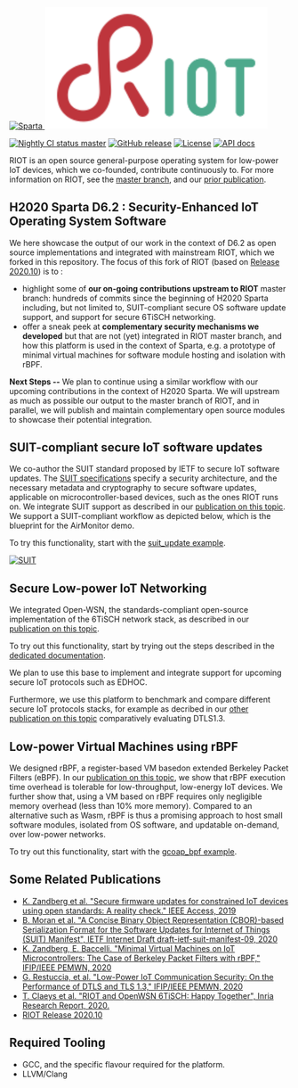 <a href="https://sparta.eu/">
  <img alt="Sparta" src="https://www.sparta.eu/assets/images/sparta-logo-rectangle.png" width="400">
</a>

<a href="https://riot-os.org/">
  <img alt="RIOT" src="https://raw.githubusercontent.com/RIOT-OS/RIOT/master/doc/doxygen/src/riot-logo.svg" width="400">
</a>


[![Nightly CI status master][master-ci-badge]][master-ci-link]
[![GitHub release][release-badge]][release-link]
[![License][license-badge]][license-link]
[![API docs][api-badge]][api-link]

RIOT is an open source general-purpose operating system for low-power IoT devices,
which we co-founded, contribute continuously to.
For more information on RIOT, see the [master branch](https://github.com/RIOT-OS/RIOT), and our [prior publication](https://ilab-pub.imp.fu-berlin.de/papers/bghkl-rosos-18-prepub.pdf).

## H2020 Sparta D6.2 : Security-Enhanced IoT Operating System Software

We here showcase the output of our work in the context of D6.2 as open source
implementations and integrated with mainstream RIOT, which we forked in this repository.
The focus of this fork of RIOT (based on [Release 2020.10](https://github.com/RIOT-OS/RIOT/releases/tag/2020.10)) is to :

- highlight some of **our on-going contributions upstream to RIOT** master branch: hundreds of commits since the beginning of H2020 Sparta including, but not limited to, SUIT-compliant secure OS software update support, and support for secure 6TiSCH networking.
- offer a sneak peek at **complementary security mechanisms we developed** but that are not (yet) integrated in RIOT master branch, and how this platform is used in the context of Sparta, e.g. a prototype of minimal virtual machines for software module hosting and isolation with rBPF.

**Next Steps --** We plan to continue using a similar workflow with our upcoming contributions in the context of H2020 Sparta. We will upstream as much as possible our output to the master branch of RIOT, and in parallel, we will publish and maintain complementary open source modules to showcase their potential integration.


## SUIT-compliant secure IoT software updates

We co-author the SUIT standard proposed by IETF to secure IoT software updates. The [SUIT specifications](https://tools.ietf.org/html/draft-ietf-suit-manifest-09) specify a security architecture, and the necessary metadata and cryptography to secure software updates,
applicable on microcontroller-based devices, such as the ones RIOT runs on.
We integrate SUIT support as described in our [publication on this topic](https://ieeexplore.ieee.org/stamp/stamp.jsp?arnumber=8725488).
We support a SUIT-compliant workflow as depicted below, which is the blueprint for the AirMonitor demo.

To try this functionality, start with the [suit_update example](examples/suit_update).

<a href="https://github.com/future-proof-iot/H2020-Sparta-D6-2-Sparta-RIOT-fp">
  <img alt="SUIT" src="https://raw.githubusercontent.com/future-proof-iot/H2020-Sparta-D6-2-Sparta-RIOT-fp/deliverable-6-2/doc/figures/SUIT-update-workflow.jpg" width="700">
</a>


## Secure Low-power IoT Networking

We integrated Open-WSN, the standards-compliant open-source implementation of the 6TiSCH network stack, as described in our [publication on this topic](https://hal.inria.fr/hal-03064601/document).

To try out this functionality, start by trying out the steps described in the [dedicated documentation](http://doc.riot-os.org/group__pkg__openwsn.html).

We plan to use this base to implement and integrate support for upcoming secure IoT protocols such as EDHOC.

Furthermore, we use this platform to benchmark and compare different secure IoT protocols stacks, for example as decribed in our [other publication on this topic](https://arxiv.org/pdf/2011.12035.pdf) comparatively evaluating DTLS1.3.


## Low-power Virtual Machines using rBPF

We designed rBPF, a register-based VM basedon extended Berkeley Packet Filters (eBPF). In our [publication on this topic](https://arxiv.org/pdf/2011.12047.pdf), we show that rBPF execution time overhead is tolerable for low-throughput, low-energy IoT devices. We further show that, using a VM based on rBPF requires only negligible memory overhead (less than 10% more memory). Compared to an alternative such as Wasm, rBPF is thus a promising approach to host small software modules, isolated from OS software, and updatable on-demand, over low-power networks.

To try out this functionality, start with the [gcoap_bpf example](examples/gcoap_bpf).


## Some Related Publications

- [K. Zandberg et al. "Secure firmware updates for constrained IoT devices using open standards: A reality check." IEEE Access, 2019](https://ieeexplore.ieee.org/stamp/stamp.jsp?arnumber=8725488)
- [B. Moran et al. "A Concise Binary Object Representation (CBOR)-based Serialization Format for the Software Updates for Internet of Things (SUIT) Manifest", IETF Internet Draft draft-ietf-suit-manifest-09, 2020](https://tools.ietf.org/html/draft-ietf-suit-manifest-09)
- [K. Zandberg, E. Baccelli. "Minimal Virtual Machines on IoT Microcontrollers: The Case of Berkeley Packet Filters with rBPF," IFIP/IEEE PEMWN, 2020](https://arxiv.org/pdf/2011.12047.pdf)
- [G. Restuccia, et al. "Low-Power IoT Communication Security: On the Performance of DTLS and TLS 1.3," IFIP/IEEE PEMWN, 2020](https://arxiv.org/pdf/2011.12035.pdf)
- [T. Claeys et al. "RIOT and OpenWSN 6TiSCH: Happy Together", Inria Research Report, 2020.](https://hal.inria.fr/hal-03064601/document)
- [RIOT Release 2020.10](https://github.com/RIOT-OS/RIOT/releases/tag/2020.10)


## Required Tooling

- GCC, and the specific flavour required for the platform.
- LLVM/Clang

[api-badge]: https://img.shields.io/badge/docs-API-informational.svg
[api-link]: https://riot-os.org/api/
[irc-badge]: https://img.shields.io/badge/chat-IRC-brightgreen.svg
[irc-link]: https://webchat.freenode.net?channels=%23riot-os
[license-badge]: https://img.shields.io/github/license/RIOT-OS/RIOT
[license-link]: https://github.com/RIOT-OS/RIOT/blob/master/LICENSE
[master-ci-badge]: https://ci.riot-os.org/RIOT-OS/RIOT/master/latest/badge.svg
[master-ci-link]: https://ci.riot-os.org/nightlies.html#master
[matrix-badge]: https://img.shields.io/badge/chat-Matrix-brightgreen.svg
[matrix-link]: https://matrix.to/#/#riot-os:matrix.org
[release-badge]: https://img.shields.io/github/release/RIOT-OS/RIOT.svg
[release-link]: https://github.com/RIOT-OS/RIOT/releases/latest
[stackoverflow-badge]: https://img.shields.io/badge/stackoverflow-%5Briot--os%5D-yellow
[stackoverflow-link]: https://stackoverflow.com/questions/tagged/riot-os
[twitter-badge]: https://img.shields.io/badge/social-Twitter-informational.svg
[twitter-link]: https://twitter.com/RIOT_OS
[wiki-badge]: https://img.shields.io/badge/docs-Wiki-informational.svg
[wiki-link]: https://github.com/RIOT-OS/RIOT/wiki
